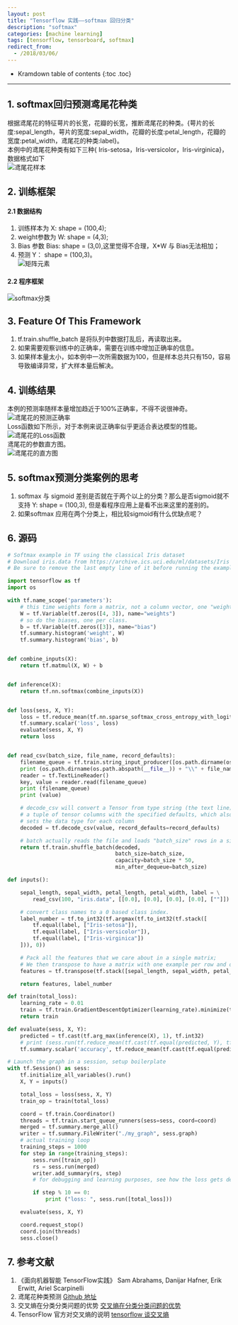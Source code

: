 ```yaml
---
layout: post
title: "Tensorflow 实践——softmax 回归分类"
description: "softmax"
categories: [machine learning]
tags: [tensorflow, tensorboard, softmax]
redirect_from: 
  - /2018/03/06/
---  
```

* Kramdown table of contents
{:toc .toc}
---


## 1. softmax回归预测鸢尾花种类
根据鸢尾花的特征萼片的长宽，花瓣的长宽，推断鸢尾花的种类。{萼片的长度:sepal_length，萼片的宽度:sepal_width，花瓣的长度:petal_length，花瓣的宽度:petal_width，鸢尾花的种类:label}。  
本例中的鸢尾花种类有如下三种{ Iris-setosa，Iris-versicolor，Iris-virginica}，数据格式如下  
![鸢尾花样本](http://p30p0kjya.bkt.clouddn.com/%E9%B8%A2%E5%B0%BE%E8%8A%B1%E6%95%B0%E6%8D%AE.PNG)
  
## 2. 训练框架  
#### 2.1 数据结构    
1. 训练样本为 X: shape = (100,4);  
2. weight参数为 W: shape = (4,3);
3. Bias 参数 Bias: shape = (3,0),这里觉得不合理，X*W 与 Bias无法相加；  
4. 预测 Y： shape = (100,3)。   
![矩阵元素](http://p30p0kjya.bkt.clouddn.com/%E7%9F%A9%E9%98%B5%E5%85%83%E7%B4%A00310.PNG)  
#### 2.2 程序框架     
![softmax分类](http://p30p0kjya.bkt.clouddn.com/%E9%B8%A2%E5%B0%BE%E8%8A%B1%E6%B5%81%E7%A8%8B%E5%9B%BE.PNG)  

## 3. Feature Of This Framework
1. tf.train.shuffle_batch 是将队列中数据打乱后，再读取出来。
2. 如果需要观察训练中的正确率，需要在训练中增加正确率的信息。
3. 如果样本量太小，如本例中一次所需数据为100，但是样本总共只有150，容易导致编译异常，扩大样本量后解决。

## 4. 训练结果
 本例的预测率随样本量增加趋近于100%正确率，不得不说很神奇。  
![鸢尾花的预测正确率](http://p30p0kjya.bkt.clouddn.com/%E9%B8%A2%E5%B0%BE%E8%8A%B1accuracy.PNG)  
 Loss函数如下所示，对于本例来说正确率似乎更适合表达模型的性能。  
![鸢尾花的Loss函数](http://p30p0kjya.bkt.clouddn.com/%E9%B8%A2%E5%B0%BE%E8%8A%B1loss.PNG)  
 鸢尾花的参数直方图。  
![鸢尾花的直方图](http://p30p0kjya.bkt.clouddn.com/%E9%B8%A2%E5%B0%BE%E8%8A%B1%E7%9B%B4%E6%96%B9%E5%9B%BE.PNG)  

## 5. softmax预测分类案例的思考  
1. softmax 与 sigmoid 差别是否就在于两个以上的分类？那么是否sigmoid就不支持 Y: shape = (100,3),
但是看程序应用上是看不出来这里的差别的。  
2. 如果softmax 应用在两个分类上，相比较sigmoid有什么优缺点呢？


## 6. 源码  

```python  
# Softmax example in TF using the classical Iris dataset
# Download iris.data from https://archive.ics.uci.edu/ml/datasets/Iris
# Be sure to remove the last empty line of it before running the example

import tensorflow as tf
import os

with tf.name_scope('parameters'):
    # this time weights form a matrix, not a column vector, one "weight vector" per class.
    W = tf.Variable(tf.zeros([4, 3]), name="weights")
    # so do the biases, one per class.
    b = tf.Variable(tf.zeros([3]), name="bias")
    tf.summary.histogram('weight', W)
    tf.summary.histogram('bias', b)


def combine_inputs(X):
    return tf.matmul(X, W) + b


def inference(X):
    return tf.nn.softmax(combine_inputs(X))


def loss(sess, X, Y):
    loss = tf.reduce_mean(tf.nn.sparse_softmax_cross_entropy_with_logits(labels=Y,logits=combine_inputs(X)))
    tf.summary.scalar('loss', loss)
    evaluate(sess, X, Y)
    return loss


def read_csv(batch_size, file_name, record_defaults):
    filename_queue = tf.train.string_input_producer([os.path.dirname(os.path.abspath(__file__)) + "\\" + file_name])
    print (os.path.dirname(os.path.abspath(__file__)) + "\\" + file_name)
    reader = tf.TextLineReader()
    key, value = reader.read(filename_queue)
    print (filename_queue)
    print (value)

    # decode_csv will convert a Tensor from type string (the text line) in
    # a tuple of tensor columns with the specified defaults, which also
    # sets the data type for each column
    decoded = tf.decode_csv(value, record_defaults=record_defaults)

    # batch actually reads the file and loads "batch_size" rows in a single tensor
    return tf.train.shuffle_batch(decoded,
                                  batch_size=batch_size,
                                  capacity=batch_size * 50,
                                  min_after_dequeue=batch_size)

def inputs():

    sepal_length, sepal_width, petal_length, petal_width, label = \
        read_csv(100, "iris.data", [[0.0], [0.0], [0.0], [0.0], [""]])

    # convert class names to a 0 based class index.
    label_number = tf.to_int32(tf.argmax(tf.to_int32(tf.stack([
        tf.equal(label, ["Iris-setosa"]),
        tf.equal(label, ["Iris-versicolor"]),
        tf.equal(label, ["Iris-virginica"])
    ])), 0))

    # Pack all the features that we care about in a single matrix;
    # We then transpose to have a matrix with one example per row and one feature per column.
    features = tf.transpose(tf.stack([sepal_length, sepal_width, petal_length, petal_width]))

    return features, label_number

def train(total_loss):
    learning_rate = 0.01
    train = tf.train.GradientDescentOptimizer(learning_rate).minimize(total_loss)
    return train

def evaluate(sess, X, Y):
    predicted = tf.cast(tf.arg_max(inference(X), 1), tf.int32)
    # print (sess.run(tf.reduce_mean(tf.cast(tf.equal(predicted, Y), tf.float32))))
    tf.summary.scalar('accuracy', tf.reduce_mean(tf.cast(tf.equal(predicted, Y), tf.float32)))

# Launch the graph in a session, setup boilerplate
with tf.Session() as sess:
    tf.initialize_all_variables().run()
    X, Y = inputs()

    total_loss = loss(sess, X, Y)
    train_op = train(total_loss)

    coord = tf.train.Coordinator()
    threads = tf.train.start_queue_runners(sess=sess, coord=coord)
    merged = tf.summary.merge_all()
    writer = tf.summary.FileWriter("./my_graph", sess.graph)
    # actual training loop
    training_steps = 1000
    for step in range(training_steps):
        sess.run([train_op])
        rs = sess.run(merged)
        writer.add_summary(rs, step)
        # for debugging and learning purposes, see how the loss gets decremented thru training steps

        if step % 10 == 0:
            print ("loss: ", sess.run([total_loss]))

    evaluate(sess, X, Y)

    coord.request_stop()
    coord.join(threads)
    sess.close()


```  
      

## 7. 参考文献
1. 《面向机器智能 TensorFlow实践》  Sam Abrahams, Danijar Hafner, Erik Erwitt, Ariel Scarpinelli  
2.  鸢尾花种类预测                  [Github 地址](https://github.com/backstopmedia/tensorflowbook)  
3.  交叉熵在分类分类问题的优势      [交叉熵在分类分类问题的优势](https://jamesmccaffrey.wordpress.com/2013/11/05/why-you-should-use-cross-entropy-error-instead-of-classification-error-or-mean-squared-error-for-neural-network-classifier-training/)
4.  TensorFlow 官方对交叉熵的说明   [tensorflow 谈交叉熵](http://colah.github.io/posts/2015-09-Visual-Information/)
